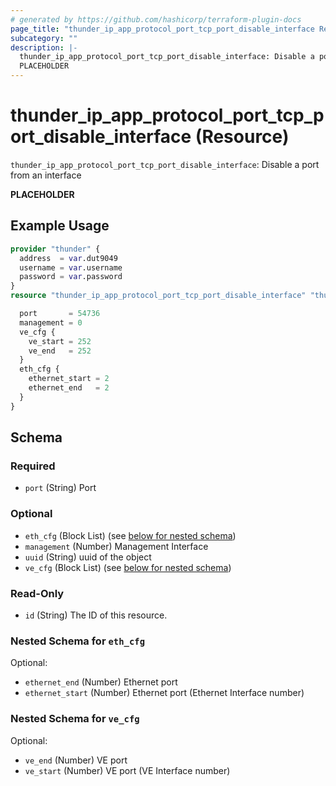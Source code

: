 ```yaml
---
# generated by https://github.com/hashicorp/terraform-plugin-docs
page_title: "thunder_ip_app_protocol_port_tcp_port_disable_interface Resource - terraform-provider-thunder"
subcategory: ""
description: |-
  thunder_ip_app_protocol_port_tcp_port_disable_interface: Disable a port from an interface
  PLACEHOLDER
---
```


# thunder_ip_app_protocol_port_tcp_port_disable_interface (Resource)

`thunder_ip_app_protocol_port_tcp_port_disable_interface`: Disable a port from an interface

__PLACEHOLDER__

## Example Usage

```terraform
provider "thunder" {
  address  = var.dut9049
  username = var.username
  password = var.password
}
resource "thunder_ip_app_protocol_port_tcp_port_disable_interface" "thunder_ip_app_protocol_port_tcp_port_disable_interface" {

  port       = 54736
  management = 0
  ve_cfg {
    ve_start = 252
    ve_end   = 252
  }
  eth_cfg {
    ethernet_start = 2
    ethernet_end   = 2
  }
}
```

<!-- schema generated by tfplugindocs -->
## Schema

### Required

- `port` (String) Port

### Optional

- `eth_cfg` (Block List) (see [below for nested schema](#nestedblock--eth_cfg))
- `management` (Number) Management Interface
- `uuid` (String) uuid of the object
- `ve_cfg` (Block List) (see [below for nested schema](#nestedblock--ve_cfg))

### Read-Only

- `id` (String) The ID of this resource.

<a id="nestedblock--eth_cfg"></a>
### Nested Schema for `eth_cfg`

Optional:

- `ethernet_end` (Number) Ethernet port
- `ethernet_start` (Number) Ethernet port (Ethernet Interface number)


<a id="nestedblock--ve_cfg"></a>
### Nested Schema for `ve_cfg`

Optional:

- `ve_end` (Number) VE port
- `ve_start` (Number) VE port (VE Interface number)


